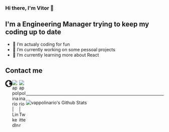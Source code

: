 ### Hi there, I'm Vitor 👋

## I'm a Engineering Manager trying to keep my coding up to date

- 🥅 I’m actualy coding for fun
- 🔭 I’m currently working on some pessoal projects
- 🌱 I’m currently learning more about React

## Contact me

[<img align="left" alt="appolinario.com" width="22px" src="https://raw.githubusercontent.com/iconic/open-iconic/master/svg/globe.svg" />][website]
[<img align="left" alt="appolinario | LinkedIn" width="22px" src="https://cdn.jsdelivr.net/npm/simple-icons@v3/icons/linkedin.svg" />][linkedin]
[<img align="left" alt="appolinario | Twitter" width="22px" src="https://cdn.jsdelivr.net/npm/simple-icons@v3/icons/twitter.svg" />][twitter]

<br />
<br />

---

<img align="left" alt="vappolinario's Github Stats" src="https://github-readme-stats.vercel.app/api?username=vappolinario&show_icons=true&hide_border=true" />


[website]: https://appolinario.com
[twitter]: https://twitter.com/vappolinario
[linkedin]: https://linkedin.com/in/vitorappolinario


